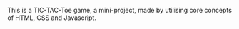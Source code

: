 This is a TIC-TAC-Toe game, a mini-project, made by utilising core concepts of HTML, CSS and Javascript.
